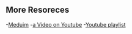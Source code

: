 ## More Resoreces 

  -[Meduim](https://medium.com/flutter-community/sqflite-flutter-tutorial-introduction-ecc740542f03)
  -[a Video on Youtube](https://www.youtube.com/watch?v=UpKrhZ0Hppk)
  -[Youtube playlist](https://www.youtube.com/playlist?list=PL93xoMrxRJIvPg3nW8WG0HDDgpMQtUkag)

